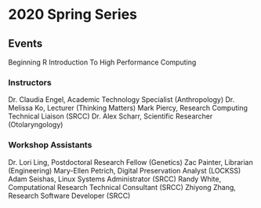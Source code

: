 # 2020 Spring Series

## Events
Beginning R
Introduction To High Performance Computing

### Instructors

Dr. Claudia Engel, Academic Technology Specialist (Anthropology)
Dr. Melissa Ko, Lecturer (Thinking Matters)
Mark Piercy, Research Computing Technical Liaison (SRCC)
Dr. Alex Scharr, Scientific Researcher (Otolaryngology) 


### Workshop Assistants

Dr. Lori Ling, Postdoctoral Research Fellow (Genetics)
Zac Painter, Librarian (Engineering)
Mary-Ellen Petrich, Digital Preservation Analyst (LOCKSS)
Adam Seishas, Linux Systems Administrator (SRCC)
Randy White, Computational Research Technical Consultant (SRCC)
Zhiyong Zhang, Research Software Developer (SRCC)
